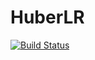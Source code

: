 # HuberLR

[![Build Status](https://travis-ci.org/bicycle1885/HuberLR.jl.svg?branch=master)](https://travis-ci.org/bicycle1885/HuberLR.jl)
